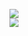 [![](https://img.shields.io/badge/Made%20With-Github%20Spray-lightgrey.svg?style=for-the-badge&logo=github)](https://github.com/Annihil/github-spray#25456)  
[![](https://i.imgur.com/2DrTn0Z.gif)](https://github.com/Annihil/github-spray)